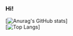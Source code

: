 ### Hi!

[![Anurag's GitHub stats](https://github-readme-stats.vercel.app/api?username=RubenFontes&show_icons=true&theme=tokyonight )]
<br>
[![Top Langs](https://github-readme-stats.vercel.app/api/top-langs/?username=RubenFontes&layout=compact)]
